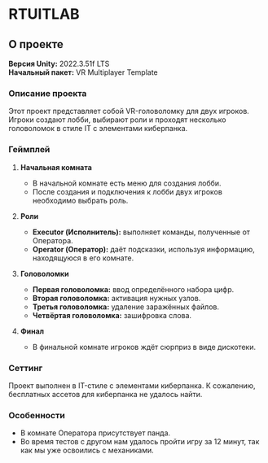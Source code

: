 # RTUITLAB

## О проекте

**Версия Unity:** 2022.3.51f LTS  
**Начальный пакет:** VR Multiplayer Template

### Описание проекта

Этот проект представляет собой VR-головоломку для двух игроков. Игроки создают лобби, выбирают роли и проходят несколько головоломок в стиле IT с элементами киберпанка.

### Геймплей

1. **Начальная комната**  
   - В начальной комнате есть меню для создания лобби.
   - После создания и подключения к лобби двух игроков необходимо выбрать роль.

2. **Роли**  
   - **Executor (Исполнитель):** выполняет команды, полученные от Оператора.
   - **Operator (Оператор):** даёт подсказки, используя информацию, находящуюся в его комнате.

3. **Головоломки**  
   - **Первая головоломка:** ввод определённого набора цифр.
   - **Вторая головоломка:** активация нужных узлов.
   - **Третья головоломка:** удаление заражённых файлов.
   - **Четвёртая головоломка:** зашифровка слова.

4. **Финал**  
   - В финальной комнате игроков ждёт сюрприз в виде дискотеки.

### Сеттинг

Проект выполнен в IT-стиле с элементами киберпанка. К сожалению, бесплатных ассетов для киберпанка не удалось найти.

### Особенности

- В комнате Оператора присутствует панда.
- Во время тестов с другом нам удалось пройти игру за 12 минут, так как мы уже освоились с механиками.
